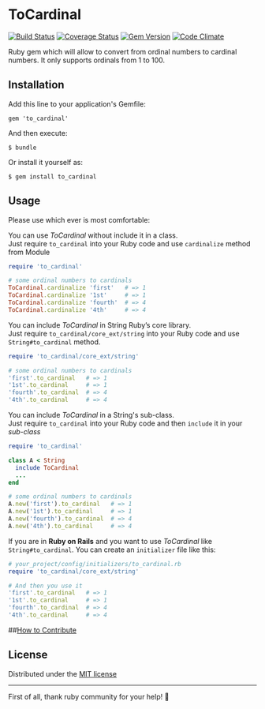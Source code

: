 # ToCardinal

[![Build Status](https://travis-ci.org/edudepetris/to_cardinal.svg?branch=master)](https://travis-ci.org/edudepetris/to_cardinal)
[![Coverage Status](https://img.shields.io/coveralls/edudepetris/to_cardinal.svg)](https://coveralls.io/r/edudepetris/to_cardinal?branch=ed%2Fimprove)
[![Gem Version](https://badge.fury.io/rb/to_cardinal.svg)](http://badge.fury.io/rb/to_cardinal)
[![Code Climate](https://codeclimate.com/github/edudepetris/to_cardinal/badges/gpa.svg)](https://codeclimate.com/github/edudepetris/to_cardinal)


Ruby gem which will allow to convert from ordinal numbers to cardinal numbers.
It only supports ordinals from 1 to 100.


## Installation

Add this line to your application's Gemfile:

    gem 'to_cardinal'

And then execute:

    $ bundle

Or install it yourself as:

    $ gem install to_cardinal

## Usage

Please use which ever is most comfortable:

You can use _ToCardinal_ without include it in a class.  
Just require ```to_cardinal``` into your Ruby code and use ```cardinalize``` method from Module

```ruby
require 'to_cardinal'

# some ordinal numbers to cardinals
ToCardinal.cardinalize 'first'   # => 1
ToCardinal.cardinalize '1st'     # => 1
ToCardinal.cardinalize 'fourth'  # => 4
ToCardinal.cardinalize '4th'     # => 4
```
You can include _ToCardinal_ in String Ruby’s core library.  
Just require ```to_cardinal/core_ext/string``` into your Ruby code and use ```String#to_cardinal``` method.

```ruby
require 'to_cardinal/core_ext/string'

# some ordinal numbers to cardinals
'first'.to_cardinal   # => 1
'1st'.to_cardinal     # => 1
'fourth'.to_cardinal  # => 4
'4th'.to_cardinal     # => 4

```
You can include _ToCardinal_ in a String's sub-class.  
Just require ```to_cardinal``` into your Ruby code and then ```include``` it in  your _sub-class_
```ruby
require 'to_cardinal'

class A < String
  include ToCardinal
  ...
end

# some ordinal numbers to cardinals
A.new('first').to_cardinal   # => 1
A.new('1st').to_cardinal     # => 1
A.new('fourth').to_cardinal  # => 4
A.new('4th').to_cardinal     # => 4

```

If you are in **Ruby on Rails** and you want to use _ToCardinal_ like ```String#to_cardinal```. You can create an ```initializer``` file like this:

```ruby
# your_project/config/initializers/to_cardinal.rb
require 'to_cardinal/core_ext/string'

# And then you use it
'first'.to_cardinal   # => 1
'1st'.to_cardinal     # => 1
'fourth'.to_cardinal  # => 4
'4th'.to_cardinal     # => 4
```
##[How to Contribute](CONTRIBUTING.md)

## License
Distributed under the [MIT license](https://github.com/edudepetris/to_cardinal/blob/master/LICENSE.txt)

-------
First of all, thank ruby community for your help! :punch:

